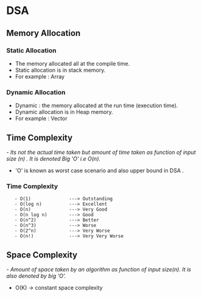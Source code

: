 # DSA

## Memory Allocation

   ### Static Allocation
    
   - The memory allocated all at the compile time.
   - Static allocation is in stack memory.
   - For example : Array

   ### Dynamic Allocation

   - Dynamic : the memory allocated at the run time (execution time).
   - Dynamic allocation is in Heap memory.
   - For example : Vector


## Time Complexity
 <i>
   - Its not the actual time taken but amount of time taken as function of input size (n) . It is denoted Big 'O' i.e O(n).
   </i>
   
   - 'O' is known as worst case scenario and also upper bound in DSA .

   ### Time Complexity 
       - O(1)              ---> Outstanding
       - O(log n)          ---> Excellent
       - O(n)              ---> Very Good
       - O(n log n)        ---> Good
       - O(n^2)            ---> Better
       - O(n^3)            ---> Worse
       - O(2^n)            ---> Very Worse
       - O(n!)             ---> Very Very Worse

## Space Complexity  

<i>
  - Amount of space taken by an algorithm as  function of input size(n). It is also denoted by big 'O'.
</i>

  - O(K) -> constant space complexity